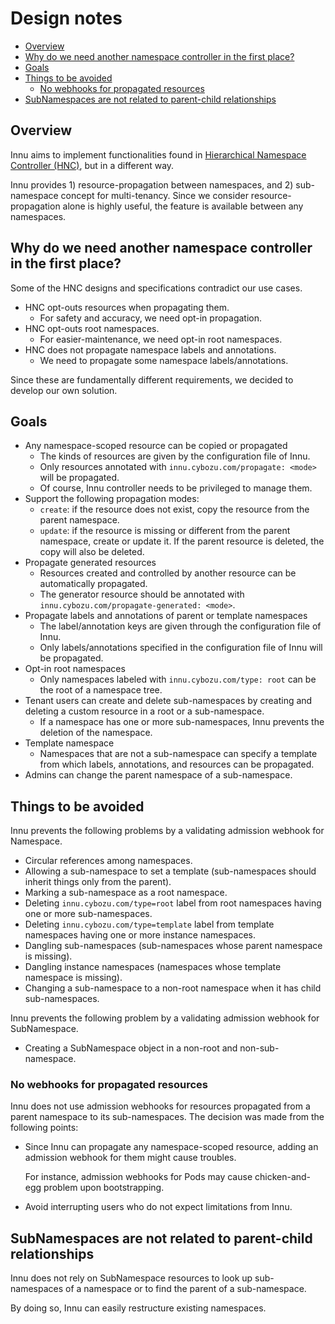 # Design notes

- [Overview](#overview)
- [Why do we need another namespace controller in the first place?](#why-do-we-need-another-namespace-controller-in-the-first-place)
- [Goals](#goals)
- [Things to be avoided](#things-to-be-avoided)
  - [No webhooks for propagated resources](#no-webhooks-for-propagated-resources)
- [SubNamespaces are not related to parent-child relationships](#subnamespaces-are-not-related-to-parent-child-relationships)

## Overview

Innu aims to implement functionalities found in [Hierarchical Namespace Controller (HNC)][HNC], but in a different way.

Innu provides 1) resource-propagation between namespaces, and 2) sub-namespace concept for multi-tenancy.
Since we consider resource-propagation alone is highly useful, the feature is available between any namespaces.

## Why do we need another namespace controller in the first place?

Some of the HNC designs and specifications contradict our use cases.

- HNC opt-outs resources when propagating them.
    - For safety and accuracy, we need opt-in propagation.
- HNC opt-outs root namespaces.
    - For easier-maintenance, we need opt-in root namespaces.
- HNC does not propagate namespace labels and annotations.
    - We need to propagate some namespace labels/annotations.

Since these are fundamentally different requirements, we decided to develop our own solution.

## Goals

- Any namespace-scoped resource can be copied or propagated
    - The kinds of resources are given by the configuration file of Innu.
    - Only resources annotated with `innu.cybozu.com/propagate: <mode>` will be propagated.
    - Of course, Innu controller needs to be privileged to manage them.
- Support the following propagation modes:
    - `create`: if the resource does not exist, copy the resource from the parent namespace.
    - `update`: if the resource is missing or different from the parent namespace, create or update it.  If the parent resource is deleted, the copy will also be deleted.
- Propagate generated resources
    - Resources created and controlled by another resource can be automatically propagated.
    - The generator resource should be annotated with `innu.cybozu.com/propagate-generated: <mode>`.
- Propagate labels and annotations of parent or template namespaces
    - The label/annotation keys are given through the configuration file of Innu.
    - Only labels/annotations specified in the configuration file of Innu will be propagated.
- Opt-in root namespaces
    - Only namespaces labeled with `innu.cybozu.com/type: root` can be the root of a namespace tree.
- Tenant users can create and delete sub-namespaces by creating and deleting a custom resource in a root or a sub-namespace.
    - If a namespace has one or more sub-namespaces, Innu prevents the deletion of the namespace.
- Template namespace
    - Namespaces that are not a sub-namespace can specify a template from which labels, annotations, and resources can be propagated.
- Admins can change the parent namespace of a sub-namespace.

## Things to be avoided

Innu prevents the following problems by a validating admission webhook for Namespace.

- Circular references among namespaces.
- Allowing a sub-namespace to set a template (sub-namespaces should inherit things only from the parent).
- Marking a sub-namespace as a root namespace.
- Deleting `innu.cybozu.com/type=root` label from root namespaces having one or more sub-namespaces.
- Deleting `innu.cybozu.com/type=template` label from template namespaces having one or more instance namespaces.
- Dangling sub-namespaces (sub-namespaces whose parent namespace is missing).
- Dangling instance namespaces (namespaces whose template namespace is missing).
- Changing a sub-namespace to a non-root namespace when it has child sub-namespaces.

Innu prevents the following problem by a validating admission webhook for SubNamespace.

- Creating a SubNamespace object in a non-root and non-sub- namespace.

### No webhooks for propagated resources

Innu does not use admission webhooks for resources propagated from a parent namespace to its sub-namespaces.
The decision was made from the following points:

- Since Innu can propagate any namespace-scoped resource, adding an admission webhook for them might cause troubles.

    For instance, admission webhooks for Pods may cause chicken-and-egg problem upon bootstrapping.

- Avoid interrupting users who do not expect limitations from Innu.

## SubNamespaces are not related to parent-child relationships

Innu does not rely on SubNamespace resources to look up sub-namespaces of a namespace or to find the parent of a sub-namespace.

By doing so, Innu can easily restructure existing namespaces.

[HNC]: https://github.com/kubernetes-sigs/hierarchical-namespaces
